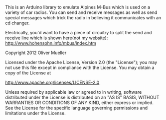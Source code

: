 This is an Arduino library to emulate Alpines M-Bus which is used on a variety of car radios.
You can send and receive messages as well as send special messages which trick the radio in believing it communicates with an cd changer.

Electrically, you'd want to have a piece of circuitry to split the send and receive line which is shown here(not my website):
http://www.hohensohn.info/mbus/index.htm

Copyright 2012 Oliver Mueller

Licensed under the Apache License, Version 2.0 (the "License");
you may not use this file except in compliance with the License.
You may obtain a copy of the License at

   http://www.apache.org/licenses/LICENSE-2.0

Unless required by applicable law or agreed to in writing, software
distributed under the License is distributed on an "AS IS" BASIS,
WITHOUT WARRANTIES OR CONDITIONS OF ANY KIND, either express or implied.
See the License for the specific language governing permissions and
limitations under the License.

